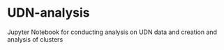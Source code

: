 # UDN-analysis
Jupyter Notebook for conducting analysis on UDN data and creation and analysis of clusters
